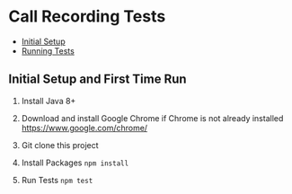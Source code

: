 # Call Recording Tests

<!-- TOC depthFrom:1 depthTo:2 withLinks:1 updateOnSave:1 orderedList:0 -->

- [Initial Setup](#initial-setup-and-first-time-run)
- [Running Tests](#running-tests)

<!-- /TOC -->

## Initial Setup and First Time Run


1. Install Java 8+

2. Download and install Google Chrome if Chrome is not already installed
   <https://www.google.com/chrome/>

3. Git clone this project

4. Install Packages
    `npm install`

5. Run Tests
    `npm test`
    
